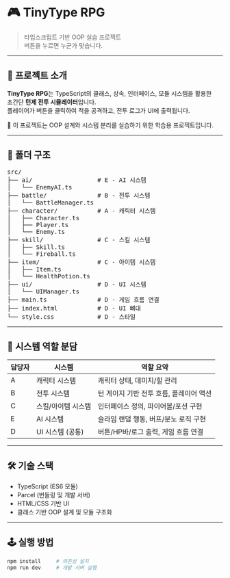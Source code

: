 # 🎮 TinyType RPG

> 타입스크립트 기반 OOP 실습 프로젝트  
> 버튼을 누르면 누군가 맞습니다.

---

## 📌 프로젝트 소개

**TinyType RPG**는 TypeScript의 클래스, 상속, 인터페이스, 모듈 시스템을 활용한  
초간단 **턴제 전투 시뮬레이터**입니다.  
플레이어가 버튼을 클릭하여 적을 공격하고, 전투 로그가 UI에 출력됩니다.

🎯 이 프로젝트는 OOP 설계와 시스템 분리를 실습하기 위한 학습용 프로젝트입니다.

---

## 📂 폴더 구조

<pre>
src/
├── ai/                  # E - AI 시스템
│   └── EnemyAI.ts
├── battle/              # B - 전투 시스템
│   └── BattleManager.ts
├── character/           # A - 캐릭터 시스템
│   ├── Character.ts
│   ├── Player.ts
│   └── Enemy.ts
├── skill/               # C - 스킬 시스템
│   ├── Skill.ts
│   └── Fireball.ts
├── item/                # C - 아이템 시스템
│   ├── Item.ts
│   └── HealthPotion.ts
├── ui/                  # D - UI 시스템
│   └── UIManager.ts
├── main.ts              # D - 게임 흐름 연결
├── index.html           # D - UI 뼈대
└── style.css            # D - 스타일
</pre>

---

## 🧠 시스템 역할 분담

| 담당자 | 시스템             | 역할 요약 |
|--------|--------------------|-----------|
| A      | 캐릭터 시스템      | 캐릭터 상태, 데미지/힐 관리 |
| B      | 전투 시스템        | 턴 게이지 기반 전투 흐름, 플레이어 액션 |
| C      | 스킬/아이템 시스템 | 인터페이스 정의, 파이어볼/포션 구현 |
| E      | AI 시스템          | 슬라임 랜덤 행동, 버프/분노 로직 구현 |
| D      | UI 시스템 (공통)   | 버튼/HP바/로그 출력, 게임 흐름 연결 |

---

## 🛠 기술 스택

- TypeScript (ES6 모듈)
- Parcel (번들링 및 개발 서버)
- HTML/CSS 기반 UI
- 클래스 기반 OOP 설계 및 모듈 구조화

---

## 🕹 실행 방법

```bash
npm install     # 의존성 설치
npm run dev     # 개발 서버 실행

